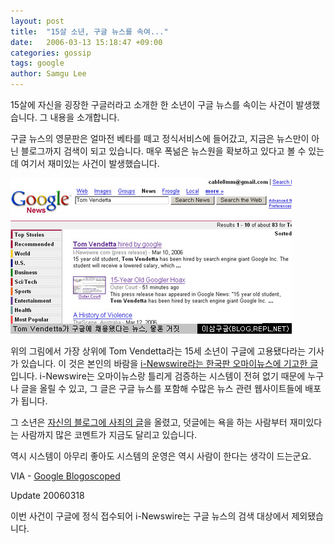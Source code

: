 ```yaml
---
layout: post
title:  "15살 소년, 구글 뉴스를 속여..."
date:   2006-03-13 15:18:47 +09:00
categories: gossip
tags: google
author: Samgu Lee
---
```

15살에 자신을 굉장한 구글러라고 소개한 한 소년이 구글 뉴스를 속이는 사건이 발생했습니다. 그 내용을 소개합니다.

구글 뉴스의 영문판은 얼마전 베타를 떼고 정식서비스에 들어갔고, 지금은 뉴스만이 아닌 블로그까지 검색이 되고 있습니다. 매우 폭넒은 뉴스원을 확보하고 있다고 볼 수 있는데 여기서 재미있는 사건이 발생했습니다.

![구글 뉴스에 올라온 해프닝](/assets/google_news_hoax.jpg)

위의 그림에서 가장 상위에 Tom Vendetta라는 15세 소년이 구글에 고용됐다라는 기사가 있습니다. 이 것은 본인의 바람을 [i-Newswire라는 한국판 오마이뉴스에 기고한 글](http://i-newswire.com/pr58750.html)입니다. i-Newswire는 오마이뉴스랑 틀리게 검증하는 시스템이 전혀 없기 때문에 누구나 글을 올릴 수 있고, 그 글은 구글 뉴스를 포함해 수많은 뉴스 관련 웹사이트들에 배포가 됩니다.

그 소년은 [자신의 블로그에 사죄의 글](http://tomtothevendetta.blogspot.com/2006/03/i-am-so-sorry.html)을 올렸고, 덧글에는 욕을 하는 사람부터 재미있다는 사람까지 많은 코멘트가 지금도 달리고 있습니다.

역시 시스템이 아무리 좋아도 시스템의 운영은 역시 사람이 한다는 생각이 드는군요.

VIA - [Google Blogoscoped](http://blog.outer-court.com/archive/2006-03-13-n78.html)

Update 20060318

이번 사건이 구글에 정식 접수되어 i-Newswire는 구글 뉴스의 검색 대상에서 제외됐습니다.
